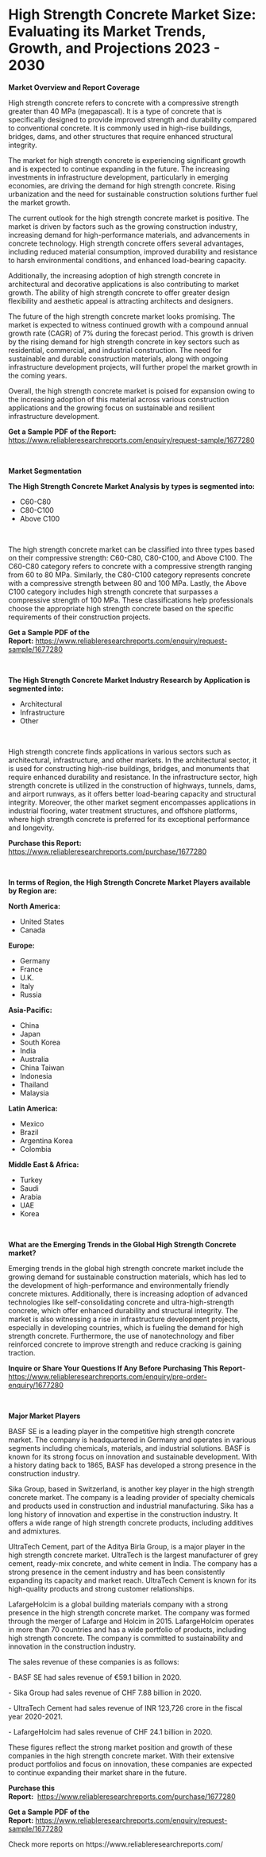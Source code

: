 <p><h1>High Strength Concrete Market Size: Evaluating its Market Trends, Growth, and Projections 2023 - 2030</h1></p><p><strong>Market Overview and Report Coverage</strong></p>
<p><p>High strength concrete refers to concrete with a compressive strength greater than 40 MPa (megapascal). It is a type of concrete that is specifically designed to provide improved strength and durability compared to conventional concrete. It is commonly used in high-rise buildings, bridges, dams, and other structures that require enhanced structural integrity.</p><p>The market for high strength concrete is experiencing significant growth and is expected to continue expanding in the future. The increasing investments in infrastructure development, particularly in emerging economies, are driving the demand for high strength concrete. Rising urbanization and the need for sustainable construction solutions further fuel the market growth.</p><p>The current outlook for the high strength concrete market is positive. The market is driven by factors such as the growing construction industry, increasing demand for high-performance materials, and advancements in concrete technology. High strength concrete offers several advantages, including reduced material consumption, improved durability and resistance to harsh environmental conditions, and enhanced load-bearing capacity.</p><p>Additionally, the increasing adoption of high strength concrete in architectural and decorative applications is also contributing to market growth. The ability of high strength concrete to offer greater design flexibility and aesthetic appeal is attracting architects and designers.</p><p>The future of the high strength concrete market looks promising. The market is expected to witness continued growth with a compound annual growth rate (CAGR) of 7% during the forecast period. This growth is driven by the rising demand for high strength concrete in key sectors such as residential, commercial, and industrial construction. The need for sustainable and durable construction materials, along with ongoing infrastructure development projects, will further propel the market growth in the coming years.</p><p>Overall, the high strength concrete market is poised for expansion owing to the increasing adoption of this material across various construction applications and the growing focus on sustainable and resilient infrastructure development.</p></p>
<p><strong>Get a Sample PDF of the Report:</strong> <a href="https://www.reliableresearchreports.com/enquiry/request-sample/1677280">https://www.reliableresearchreports.com/enquiry/request-sample/1677280</a></p>
<p>&nbsp;</p>
<p><strong>Market Segmentation</strong></p>
<p><strong>The High Strength Concrete Market Analysis by types is segmented into:</strong></p>
<p><ul><li>C60-C80</li><li>C80-C100</li><li>Above C100</li></ul></p>
<p>&nbsp;</p>
<p><p>The high strength concrete market can be classified into three types based on their compressive strength: C60-C80, C80-C100, and Above C100. The C60-C80 category refers to concrete with a compressive strength ranging from 60 to 80 MPa. Similarly, the C80-C100 category represents concrete with a compressive strength between 80 and 100 MPa. Lastly, the Above C100 category includes high strength concrete that surpasses a compressive strength of 100 MPa. These classifications help professionals choose the appropriate high strength concrete based on the specific requirements of their construction projects.</p></p>
<p><strong>Get a Sample PDF of the Report:</strong>&nbsp;<a href="https://www.reliableresearchreports.com/enquiry/request-sample/1677280">https://www.reliableresearchreports.com/enquiry/request-sample/1677280</a></p>
<p>&nbsp;</p>
<p><strong>The High Strength Concrete Market Industry Research by Application is segmented into:</strong></p>
<p><ul><li>Architectural</li><li>Infrastructure</li><li>Other</li></ul></p>
<p>&nbsp;</p>
<p><p>High strength concrete finds applications in various sectors such as architectural, infrastructure, and other markets. In the architectural sector, it is used for constructing high-rise buildings, bridges, and monuments that require enhanced durability and resistance. In the infrastructure sector, high strength concrete is utilized in the construction of highways, tunnels, dams, and airport runways, as it offers better load-bearing capacity and structural integrity. Moreover, the other market segment encompasses applications in industrial flooring, water treatment structures, and offshore platforms, where high strength concrete is preferred for its exceptional performance and longevity.</p></p>
<p><strong>Purchase this Report:</strong>&nbsp; <a href="https://www.reliableresearchreports.com/purchase/1677280">https://www.reliableresearchreports.com/purchase/1677280</a></p>
<p>&nbsp;</p>
<p><strong>In terms of Region, the High Strength Concrete Market Players available by Region are:</strong></p>
<p>
    <p> <strong> North America: </strong>
        <ul>
            <li>United States</li>
            <li>Canada</li>
        </ul>
        </p> 
    <p> <strong> Europe: </strong>
        <ul>
            <li>Germany</li>
            <li>France</li>
            <li>U.K.</li>
            <li>Italy</li>
            <li>Russia</li>
        </ul>
        </p> 
    <p> <strong> Asia-Pacific: </strong>
        <ul>
            <li>China</li>
            <li>Japan</li>
            <li>South Korea</li>
            <li>India</li>
            <li>Australia</li>
            <li>China Taiwan</li>
            <li>Indonesia</li>
            <li>Thailand</li>
            <li>Malaysia</li>
        </ul>
        </p> 
    <p> <strong> Latin America: </strong>
        <ul>
            <li>Mexico</li>
            <li>Brazil</li>
            <li>Argentina Korea</li>
            <li>Colombia</li>
        </ul>
        </p> 
    <p> <strong> Middle East & Africa: </strong>
        <ul>
            <li>Turkey</li>
            <li>Saudi</li>
            <li>Arabia</li>
            <li>UAE</li>
            <li>Korea</li>
        </ul>
    </p>
    </p>
<p>&nbsp;</p>
<p><strong>What are the Emerging Trends in the Global High Strength Concrete market?</strong></p>
<p><p>Emerging trends in the global high strength concrete market include the growing demand for sustainable construction materials, which has led to the development of high-performance and environmentally friendly concrete mixtures. Additionally, there is increasing adoption of advanced technologies like self-consolidating concrete and ultra-high-strength concrete, which offer enhanced durability and structural integrity. The market is also witnessing a rise in infrastructure development projects, especially in developing countries, which is fueling the demand for high strength concrete. Furthermore, the use of nanotechnology and fiber reinforced concrete to improve strength and reduce cracking is gaining traction.</p></p>
<p><strong>Inquire or Share Your Questions If Any Before Purchasing This Report</strong>- <a href="https://www.reliableresearchreports.com/enquiry/pre-order-enquiry/1677280">https://www.reliableresearchreports.com/enquiry/pre-order-enquiry/1677280</a></p>
<p>&nbsp;</p>
<p><strong>Major Market Players</strong></p>
<p><p>BASF SE is a leading player in the competitive high strength concrete market. The company is headquartered in Germany and operates in various segments including chemicals, materials, and industrial solutions. BASF is known for its strong focus on innovation and sustainable development. With a history dating back to 1865, BASF has developed a strong presence in the construction industry.</p><p>Sika Group, based in Switzerland, is another key player in the high strength concrete market. The company is a leading provider of specialty chemicals and products used in construction and industrial manufacturing. Sika has a long history of innovation and expertise in the construction industry. It offers a wide range of high strength concrete products, including additives and admixtures.</p><p>UltraTech Cement, part of the Aditya Birla Group, is a major player in the high strength concrete market. UltraTech is the largest manufacturer of grey cement, ready-mix concrete, and white cement in India. The company has a strong presence in the cement industry and has been consistently expanding its capacity and market reach. UltraTech Cement is known for its high-quality products and strong customer relationships.</p><p>LafargeHolcim is a global building materials company with a strong presence in the high strength concrete market. The company was formed through the merger of Lafarge and Holcim in 2015. LafargeHolcim operates in more than 70 countries and has a wide portfolio of products, including high strength concrete. The company is committed to sustainability and innovation in the construction industry.</p><p>The sales revenue of these companies is as follows:</p><p>- BASF SE had sales revenue of €59.1 billion in 2020.</p><p>- Sika Group had sales revenue of CHF 7.88 billion in 2020.</p><p>- UltraTech Cement had sales revenue of INR 123,726 crore in the fiscal year 2020-2021.</p><p>- LafargeHolcim had sales revenue of CHF 24.1 billion in 2020.</p><p>These figures reflect the strong market position and growth of these companies in the high strength concrete market. With their extensive product portfolios and focus on innovation, these companies are expected to continue expanding their market share in the future.</p></p>
<p><strong>Purchase this Report:</strong>&nbsp;&nbsp;<a href="https://www.reliableresearchreports.com/purchase/1677280">https://www.reliableresearchreports.com/purchase/1677280</a></p>
<p></p>
<p><strong>Get a Sample PDF of the Report:</strong>&nbsp;<a href="https://www.reliableresearchreports.com/enquiry/request-sample/1677280">https://www.reliableresearchreports.com/enquiry/request-sample/1677280</a></p>
<p>Check more reports on https://www.reliableresearchreports.com/</p>